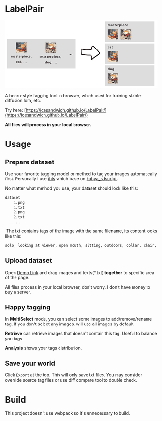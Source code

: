 # LabelPair
![banner](imgs/banner.gif)

A booru-style tagging tool in browser, which used for training stable diffusion lora, etc.

Try here: [https://icesandwich.github.io/LabelPair/](https://icesandwich.github.io/LabelPair/)

**All files will process in your local browser.**

# Usage
## Prepare dataset

   Use your favorite tagging model or method to tag your images automatically first. Personally i use [this](https://github.com/hollowstrawberry/kohya-colab/blob/main/Dataset_Maker.ipynb) which base on [kohya_sdscript](https://github.com/kohya-ss/sd-scripts/blob/main/finetune/make_captions.py).

   No matter what method you use, your dataset should look like this:
   ```
   dataset
       1.png
       1.txt
       2.png
       2.txt
       ...
   ```

​	The txt contains tags of the image with the same filename, its content looks like this:

```txt
solo, looking at viewer, open mouth, sitting, outdoors, collar, chair, cat, orange fur, male focus, cat, cute, blush, full body, smile, :3, sunlight
```

## Upload dataset

Open [Demo Link](https://icesandwich.github.io/LabelPair/) and drag images and texts(*.txt) **together** to specific area of the page.

All files process in your local browser, don't worry. I don't have money to buy a server.

## Happy tagging

In **MultiSelect** mode, you can select some images to add/remove/rename tag. If you don't select any images, will use all images by default.

**Retrieve** can retrieve images that doesn't contain this tag. Useful to balance you tags.

**Analysis** shows your tags distribution.

## Save your world

Click `Export` at the top. This will only save txt files. You may consider override source tag files or use diff compare tool to double check.

# Build

This project doesn't use webpack so it's unnecessary to build.
